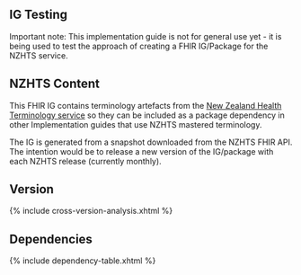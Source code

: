 
## IG Testing

<p class="dragon">Important note: This implementation guide is not for general use yet - it is being used to test the approach of creating a FHIR IG/Package for the NZHTS service.</p>

## NZHTS Content 

This FHIR IG contains terminology artefacts from the [New Zealand Health Terminology service](https://www.tewhatuora.govt.nz/health-services-and-programmes/digital-health/terminology-service/) so they can be included as a package dependency in other Implementation guides that use NZHTS mastered terminology. 

The IG is generated from a snapshot downloaded from the NZHTS FHIR API. The intention would be to release a new version of the IG/package with each NZHTS release (currently monthly).  

## Version

{% include cross-version-analysis.xhtml %}

## Dependencies

{% include dependency-table.xhtml %}